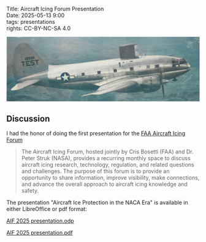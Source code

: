 Title: Aircraft Icing Forum Presentation      
Date: 2025-05-13 9:00  
tags: presentations  
rights: CC-BY-NC-SA 4.0
 
![airplane_banner_colorized.png](images%2Fairplane_banner_colorized.png)  
  
## Discussion  

I had the honor of doing the first presentation for the 
[FAA Aircraft Icing Forum](https://www.faa.gov/aircraft/air_cert/step/disciplines/flight_meteorological_effects)  
  
>The Aircraft Icing Forum, hosted jointly by Cris Bosetti (FAA) and Dr. Peter Struk (NASA), provides a recurring monthly space to discuss aircraft icing research, technology, regulation, and related questions and challenges. The purpose of this forum is to provide an opportunity to share information, improve visibility, make connections, and advance the overall approach to aircraft icing knowledge and safety.  

The presentation "Aircraft Ice Protection in the NACA Era" is available 
in either LibreOffice or pdf format:  

[AIF 2025 presentation.odp](images%2FAIF%202025%20presentation.odp)  

[AIF 2025 presentation.pdf](images%2FAIF%202025%20presentation.pdf)


